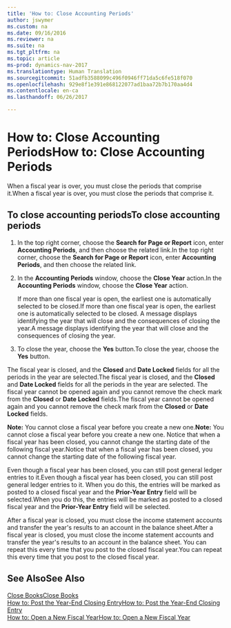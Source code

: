 ```yaml
---
title: 'How to: Close Accounting Periods'
author: jswymer
ms.custom: na
ms.date: 09/16/2016
ms.reviewer: na
ms.suite: na
ms.tgt_pltfrm: na
ms.topic: article
ms-prod: dynamics-nav-2017
ms.translationtype: Human Translation
ms.sourcegitcommit: 51adfb3588099c496f0946ff71da5c6fe518f070
ms.openlocfilehash: 929e8f1e391e868122077ad1baa72b7b170aa4d4
ms.contentlocale: en-ca
ms.lasthandoff: 06/26/2017

---
```

# <a name="how-to-close-accounting-periods"></a><span data-ttu-id="ddee6-102">How to: Close Accounting Periods</span><span class="sxs-lookup"><span data-stu-id="ddee6-102">How to: Close Accounting Periods</span></span>
<span data-ttu-id="ddee6-103">When a fiscal year is over, you must close the periods that comprise it.</span><span class="sxs-lookup"><span data-stu-id="ddee6-103">When a fiscal year is over, you must close the periods that comprise it.</span></span>

## <a name="to-close-accounting-periods"></a><span data-ttu-id="ddee6-104">To close accounting periods</span><span class="sxs-lookup"><span data-stu-id="ddee6-104">To close accounting periods</span></span>
1. <span data-ttu-id="ddee6-105">In the top right corner, choose the **Search for Page or Report** icon, enter **Accounting Periods**, and then choose the related link.</span><span class="sxs-lookup"><span data-stu-id="ddee6-105">In the top right corner, choose the **Search for Page or Report** icon, enter **Accounting Periods**, and then choose the related link.</span></span>
2. <span data-ttu-id="ddee6-106">In the **Accounting Periods** window, choose the **Close Year** action.</span><span class="sxs-lookup"><span data-stu-id="ddee6-106">In the **Accounting Periods** window, choose the **Close Year** action.</span></span>

    <span data-ttu-id="ddee6-107">If more than one fiscal year is open, the earliest one is automatically selected to be closed.</span><span class="sxs-lookup"><span data-stu-id="ddee6-107">If more than one fiscal year is open, the earliest one is automatically selected to be closed.</span></span> <span data-ttu-id="ddee6-108">A message displays identifying the year that will close and the consequences of closing the year.</span><span class="sxs-lookup"><span data-stu-id="ddee6-108">A message displays identifying the year that will close and the consequences of closing the year.</span></span>
3. <span data-ttu-id="ddee6-109">To close the year, choose the **Yes** button.</span><span class="sxs-lookup"><span data-stu-id="ddee6-109">To close the year, choose the **Yes** button.</span></span>

<span data-ttu-id="ddee6-110">The fiscal year is closed, and the **Closed** and **Date Locked** fields for all the periods in the year are selected.</span><span class="sxs-lookup"><span data-stu-id="ddee6-110">The fiscal year is closed, and the **Closed** and **Date Locked** fields for all the periods in the year are selected.</span></span> <span data-ttu-id="ddee6-111">The fiscal year cannot be opened again and you cannot remove the check mark from the **Closed** or **Date Locked** fields.</span><span class="sxs-lookup"><span data-stu-id="ddee6-111">The fiscal year cannot be opened again and you cannot remove the check mark from the **Closed** or **Date Locked** fields.</span></span>

<span data-ttu-id="ddee6-112">**Note:** You cannot close a fiscal year before you create a new one.</span><span class="sxs-lookup"><span data-stu-id="ddee6-112">**Note:** You cannot close a fiscal year before you create a new one.</span></span> <span data-ttu-id="ddee6-113">Notice that when a fiscal year has been closed, you cannot change the starting date of the following fiscal year.</span><span class="sxs-lookup"><span data-stu-id="ddee6-113">Notice that when a fiscal year has been closed, you cannot change the starting date of the following fiscal year.</span></span>

<span data-ttu-id="ddee6-114">Even though a fiscal year has been closed, you can still post general ledger entries to it.</span><span class="sxs-lookup"><span data-stu-id="ddee6-114">Even though a fiscal year has been closed, you can still post general ledger entries to it.</span></span> <span data-ttu-id="ddee6-115">When you do this, the entries will be marked as posted to a closed fiscal year and the **Prior-Year Entry** field will be selected.</span><span class="sxs-lookup"><span data-stu-id="ddee6-115">When you do this, the entries will be marked as posted to a closed fiscal year and the **Prior-Year Entry** field will be selected.</span></span>

<span data-ttu-id="ddee6-116">After a fiscal year is closed, you must close the income statement accounts and transfer the year's results to an account in the balance sheet.</span><span class="sxs-lookup"><span data-stu-id="ddee6-116">After a fiscal year is closed, you must close the income statement accounts and transfer the year's results to an account in the balance sheet.</span></span> <span data-ttu-id="ddee6-117">You can repeat this every time that you post to the closed fiscal year.</span><span class="sxs-lookup"><span data-stu-id="ddee6-117">You can repeat this every time that you post to the closed fiscal year.</span></span>

## <a name="see-also"></a><span data-ttu-id="ddee6-118">See Also</span><span class="sxs-lookup"><span data-stu-id="ddee6-118">See Also</span></span>
[<span data-ttu-id="ddee6-119">Close Books</span><span class="sxs-lookup"><span data-stu-id="ddee6-119">Close Books</span></span>](year-close-books.md)  
[<span data-ttu-id="ddee6-120">How to: Post the Year-End Closing Entry</span><span class="sxs-lookup"><span data-stu-id="ddee6-120">How to: Post the Year-End Closing Entry</span></span>](year-how-post-year-end-close-entry.md)  
[<span data-ttu-id="ddee6-121">How to: Open a New Fiscal Year</span><span class="sxs-lookup"><span data-stu-id="ddee6-121">How to: Open a New Fiscal Year</span></span>](finance-setup-how-open-new-fiscal-year.md)

